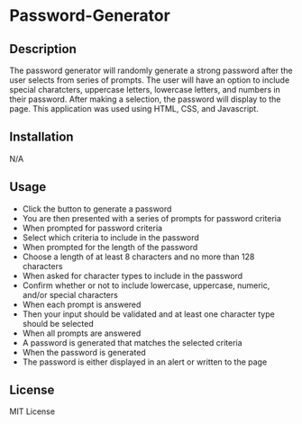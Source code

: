 # Password-Generator

## Description

The password generator will randomly generate a strong password after the user selects from series of prompts. The user will have an option to include special charatcters, uppercase letters, lowercase letters, and numbers in their password. After making a selection, the password will display to the page. This application was used using HTML, CSS, and Javascript. 

## Installation

N/A


## Usage

- Click the button to generate a password
- You are then presented with a series of prompts for password criteria
- When prompted for password criteria
- Select which criteria to include in the password
- When prompted for the length of the password
- Choose a length of at least 8 characters and no more than 128 characters
- When asked for character types to include in the password
- Confirm whether or not to include lowercase, uppercase, numeric, and/or special characters
- When each prompt is answered
- Then your  input should be validated and at least one character type should be selected
- When all prompts are answered
- A password is generated that matches the selected criteria
- When the password is generated
- The password is either displayed in an alert or written to the page



## License

MIT License
